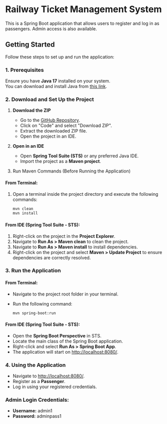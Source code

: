 # Railway Ticket Management System

This is a Spring Boot application that allows users to register and log in as passengers. Admin access is also available.

## Getting Started

Follow these steps to set up and run the application:

### 1. Prerequisites
Ensure you have **Java 17** installed on your system.  
You can download and install Java from [this link](https://adoptopenjdk.net/).

### 2. Download and Set Up the Project

1. **Download the ZIP**  
   - Go to the [GitHub Repository](https://github.com).
   - Click on "Code" and select "Download ZIP".
   - Extract the downloaded ZIP file.
   - Open the project in an IDE.

2. **Open in an IDE**
   - Open **Spring Tool Suite (STS)** or any preferred Java IDE.
   - Import the project as a **Maven project**.

3. Run Maven Commands (Before Running the Application)

#### From Terminal:
1. Open a terminal inside the project directory and execute the following commands:

   ```bash
   mvn clean
   mvn install
#### From IDE (Spring Tool Suite - STS):
1. Right-click on the project in the **Project Explorer**.
2. Navigate to **Run As > Maven clean** to clean the project.
3. Navigate to **Run As > Maven install** to install dependencies.
4. Right-click on the project and select **Maven > Update Project** to ensure dependencies are correctly resolved.

### 3. Run the Application

#### From Terminal:
- Navigate to the project root folder in your terminal.
- Run the following command:

   ```bash
   mvn spring-boot:run

#### From IDE (Spring Tool Suite - STS):
- Open the **Spring Boot Perspective** in STS.
- Locate the main class of the Spring Boot application.
- Right-click and select **Run As > Spring Boot App**.
- The application will start on [http://localhost:8080/](http://localhost:8080/).

### 4. Using the Application
- Navigate to [http://localhost:8080/](http://localhost:8080/).
- Register as a **Passenger**.
- Log in using your registered credentials.

### Admin Login Credentials:
- **Username:** admin1
- **Password:** adminpass1

